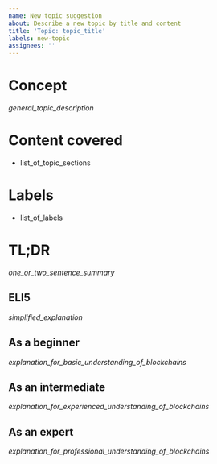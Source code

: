 ```yaml
---
name: New topic suggestion
about: Describe a new topic by title and content
title: 'Topic: topic_title'
labels: new-topic
assignees: ''
---
```


# Concept

_general_topic_description_

# Content covered

- list_of_topic_sections

# Labels

- list_of_labels

# TL;DR

_one_or_two_sentence_summary_

## ELI5

_simplified_explanation_

## As a beginner

_explanation_for_basic_understanding_of_blockchains_

## As an intermediate

_explanation_for_experienced_understanding_of_blockchains_

## As an expert

_explanation_for_professional_understanding_of_blockchains_
